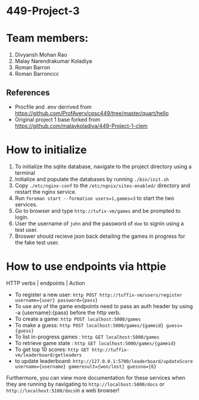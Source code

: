 # 449-Project-3

# Team members:
1. Divyansh Mohan Rao
2. Malay Narendrakumar Koladiya
3. Roman Barron
3. Roman Barronccc
## References
- Procfile and .env derrived from https://github.com/ProfAvery/cpsc449/tree/master/quart/hello
- Original project 1 base forked from https://github.com/malaykoladiya/449-Project-1-clem

# How to initialize
1. To initialize the sqlite database, navigate to the project directory using a terminal
2. Initialize and populate the databases by running `./bin/init.sh`
3. Copy `./etc/nginx-conf` to the `/etc/ngnix/sites-enabled/` directory and restart the nginx service. 
4. Run `foreman start --formation users=1,games=3` to start the two services.
5. Go to browser and type `http://tufix-vm/games` and be prompted to login.
6. User the username of `john` and the password of `doe` to signin using a test user.
7. Broswer should recieve json back detailing the games in progress for the fake test user.

# How to use endpoints via httpie
  HTTP verbs | endpoints | Action 

- To register a new user: `http POST http://tuffix-vm/users/register username={user} password={pass}`
- To use any of the game endpoints need to pass an auth header by using -a {username}:{pass} before the http verb. 
- To create a game: `http POST localhost:5000/games`
- To make a guess: `http POST localhost:5000/games/{gameid} guess={guess}`  
- To list in-progress games : `http GET localhost:5000/games`
- To retrieve game state : `http GET localhost:5000/games/{gameid}`
- To get top 10 scores: `http GET http://tuffix-vm/leaderboard/getleaders`
- to update leaderboard: `http://127.0.0.1:5700/leaderboard/updateScore username={username} gameresult={won/lost} guessno={6}`

Furthermore, you can view more documentation for these services when they are running by navigating to `http://localhost:5000/docs` or `http://localhost:5100/docs`in a web browser!










 

